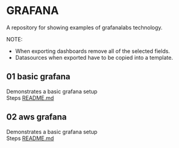 # GRAFANA

A repository for showing examples of grafanalabs technology.

NOTE:

* When exporting dashboards remove all of the selected fields.  
* Datasources when exported have to be copied into a template.  

## 01 basic grafana

Demonstrates a basic grafana setup  
Steps [README.md](./01_basic_grafana/README.md)  

## 02 aws grafana

Demonstrates a basic grafana setup  
Steps [README.md](./01_basic_grafana/README.md)  
